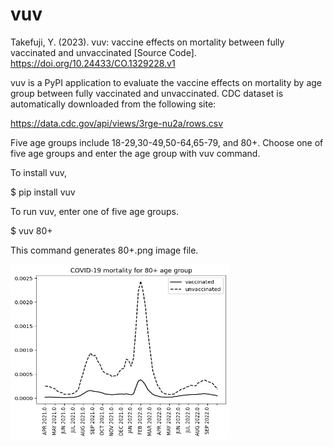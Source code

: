 # vuv

Takefuji, Y. (2023). vuv: vaccine effects on mortality between fully vaccinated and unvaccinated [Source Code]. https://doi.org/10.24433/CO.1329228.v1

vuv is a PyPI application to evaluate the vaccine effects on mortality by age group 
between fully vaccinated and unvaccinated. 
CDC dataset is automatically downloaded from the following site:

https://data.cdc.gov/api/views/3rge-nu2a/rows.csv

Five age groups include 18-29,30-49,50-64,65-79, and 80+. 
Choose one of five age groups and enter the age group with vuv command.

To install vuv, 

$ pip install vuv

To run vuv, enter one of five age groups.

$ vuv 80+

This command generates 80+.png image file.

<img src=https://github.com/ytakefuji/vuv/raw/main/80%2B.png  width=350 height=280>
